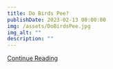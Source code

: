 ```yaml
---
title: Do Birds Pee?  
publishDate: 2023-02-13 00:00:00
img: /assets/DoBirdsPee.jpg
img_alt: ""
description: ""
---
```


<a href="https://www.livescience.com/do-birds-pee" target="_blank">Continue Reading</a>


